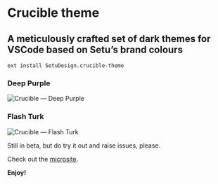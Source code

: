 # Crucible theme
## A meticulously crafted set of dark themes for VSCode based on Setu’s brand colours

```ext install SetuDesign.crucible-theme```

### Deep Purple
![Crucible — Deep Purple](https://setu-design.s3.amazonaws.com/public-assets/vscode-themes/crucible-deep-purple.webp)

### Flash Turk
![Crucible — Flash Turk](https://setu-design.s3.amazonaws.com/public-assets/vscode-themes/crucible-flash-turk.webp)

Still in beta, but do try it out and raise issues, please.

Check out the [microsite](https://opensource.setu.co/design/crucible-theme).

**Enjoy!**
